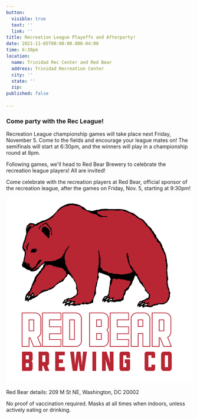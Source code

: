 ```yaml
---
button:
  visible: true
  text: ''
  link: ''
title: Recreation League Playoffs and Afterparty!
date: 2021-11-05T00:00:00.000-04:00
time: 6:30pm
location:
  name: Trinidad Rec Center and Red Bear
  address: Trinidad Recreation Center
  city: ''
  state: ''
  zip: 
published: false

---
```

### Come party with the Rec League!

Recreation League championship games will take place next Friday, November 5.  Come to the fields and encourage your league mates on!  The semifinals will start at 6:30pm, and the winners will play in a championship round at 8pm.

Following games, we'll head to Red Bear Brewery to celebrate the recreation league players!  All are invited!

Come celebrate with the recreation players at Red Bear, official sponsor of the recreation league, after the games on Friday, Nov. 5, starting at 9:30pm!

![](/img/red_bear_logo.png)

Red Bear details: 209 M St NE, Washington, DC 20002

No proof of vaccination required. Masks at all times when indoors, unless actively eating or drinking.